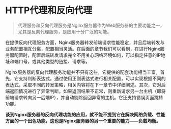 # HTTP代理和反向代理

>代理服务和反向代理服务是Nginx服务器作为Web服务器的主要功能之一，尤其是反向代理服务，是应用十分广泛的功能。

在提供反向代理服务方面，Nginx服务器转发前端请求性能稳定，并且后端转发与业务配置相互分离，配置相当灵活。在后面的章节我们可以看到，在进行Nginx服务器配置时，配置后端转发请求完全不用关心网络环境如何，可以指定任意的IP地址和端口号，或其他类型的链接、请求等。

Nginx服务器的反向代理服务功能并不只有这些，它提供的配套功能相当丰富。首先，它支持判断表达式。通过使用正则表达式进行相关配置，可以实现根据不同的表达式，采取不同的转发策略，相关内容将在下一章节中详细阐述。其次，它对后端返回情况进行了异常判断，如果返回结果不正常，则重新请求另一台主机（即将前端请求转向另一后端IP），并自动剔除返回异常的主机。它还支持错误页面跳转功能。

<b>谈到Nginx服务器的反向代理功能的应用，就不能不提到它在解决网络负载、性能方面的一个出色功能，这也是Nginx服务器的另一个重要的能力——负载均衡。</b>